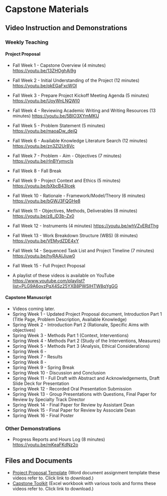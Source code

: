 # Capstone Materials

## Video Instruction and Demonstrations

### Weekly Teaching

#### Project Proposal

* Fall Week 1 - Capstone Overview (4 minutes) https://youtu.be/13ZHOghAi9g
* Fall Week 2 - Initial Understanding of the Project (12 minutes) https://youtu.be/pkEGaFxcWOI
* Fall Week 3 - Prepare Project Kickoff Meeting Agenda (5 minutes) https://youtu.be/UoyWnLNQWI0
* Fall Week 4 - Reviewing Academic Writing and Writing Resources (13 minutes) https://youtu.be/5BIO3XYmMKU
* Fall Week 5 - Problem Statement (5 minutes) https://youtu.be/maoaDw_deiQ
* Fall Week 6 - Available Knowledge Literature Search (12 minutes) https://youtu.be/zn3Zl2Ur8Vc
* Fall Week 7 - Problem - Aim - Objectives (7 minutes) https://youtu.be/rInBYymvcIs
* Fall Week 8 - Fall Break
* Fall Week 9 - Project Context and Ethics (5 minutes) https://youtu.be/bXbcB43Icek
* Fall Week 10 - Rationale - Framework/Model/Theory (6 minutes) https://youtu.be/bGWJ3FQGHe8
* Fall Week 11 - Objectives, Methods, Deliverables (8 minutes) https://youtu.be/z8_iD3b-Zx0
* Fall Week 12 - Instruments (4 minutes) https://youtu.be/whVZvERdThg
* Fall Week 13 - Work Breakdown Structure (WBS) (8 minutes) https://youtu.be/VEMydZDE4xY
* Fall Week 14 - Sequenced Task List and Project Timeline (7 minutes) https://youtu.be/hyRAAIJiuw0
* Fall Week 15 - Full Project Proposal

* A playlist of these videos is available on YouTube https://www.youtube.com/playlist?list=PLG9A6ovzPqX4Sz25YXB8PWSlHTW8qYgGG

#### Capstone Manuscript

* Videos coming later.
* Spring Week 1 - Updated Project Proposal document, Introduction Part 1 (Title Page, Problem Description, Available Knowledge)
* Spring Week 2 - Introduction Part 2 (Rationale, Specific Aims with objectives)
* Spring Week 3 - Methods Part 1 (Context, Interventions)
* Spring Week 4 - Methods Part 2 (Study of the Interventions, Measures)
* Spring Week 5 - Methods Part 3 (Analysis, Ethical Considerations)
* Spring Week 6 - 
* Spring Week 7 - Results
* Spring Week 8 - 
* Spring Week 9 - Spring Break
* Spring Week 10 - Discussion and Conclusion
* Spring Week 11 - Full Draft with Abstract and Acknowledgements, Draft Slide Deck for Presentation
* Spring Week 12 - Recorded Oral Presentation Submission
* Spring Week 13 - Group Presentations with Questions, Final Paper for Review by Specialty Track Director
* Spring Week 14 - Final Paper for Review by Assistant Dean
* Spring Week 15 - Final Paper for Review by Associate Dean
* Spring Week 16 - Final Poster

### Other Demonstrations

* Progress Reports and Hours Log (8 minutes) https://youtu.be/mKeaFKdNz2o

## Files and Documents

* [Project Proposal Template](https://github.com/cmcntsh/capstoneMaterials/raw/main/YourName%20YYYY-MM-DD%20NURS%206880%20Project%20Proposal%20Template.docx) (Word document assignment template these videos refer to. Click link to download.)
* [Capstone Toolkit](https://github.com/cmcntsh/capstoneMaterials/raw/main/CapstoneProjectToolkit_v6_2023-04-14.xlsx) (Excel workbook with various tools and forms these videos refer to. Click link to download.)
